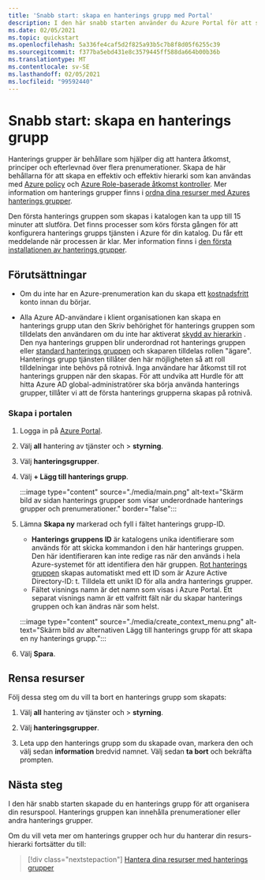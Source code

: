 ```yaml
---
title: 'Snabb start: skapa en hanterings grupp med Portal'
description: I den här snabb starten använder du Azure Portal för att skapa en hanterings grupp för att organisera resurserna i en resurspool.
ms.date: 02/05/2021
ms.topic: quickstart
ms.openlocfilehash: 5a336fe4caf5d2f825a93b5c7b8f8d05f6255c39
ms.sourcegitcommit: f377ba5ebd431e8c3579445ff588da664b00b36b
ms.translationtype: MT
ms.contentlocale: sv-SE
ms.lasthandoff: 02/05/2021
ms.locfileid: "99592440"
---
```

# <a name="quickstart-create-a-management-group"></a>Snabb start: skapa en hanterings grupp

Hanterings grupper är behållare som hjälper dig att hantera åtkomst, principer och efterlevnad över flera prenumerationer. Skapa de här behållarna för att skapa en effektiv och effektiv hierarki som kan användas med [Azure policy](../policy/overview.md) och [Azure Role-baserade åtkomst kontroller](../../role-based-access-control/overview.md). Mer information om hanterings grupper finns i [ordna dina resurser med Azures hanterings grupper](overview.md).

Den första hanterings gruppen som skapas i katalogen kan ta upp till 15 minuter att slutföra. Det finns processer som körs första gången för att konfigurera hanterings grupps tjänsten i Azure för din katalog. Du får ett meddelande när processen är klar. Mer information finns i [den första installationen av hanterings grupper](./overview.md#initial-setup-of-management-groups).

## <a name="prerequisites"></a>Förutsättningar

- Om du inte har en Azure-prenumeration kan du skapa ett [kostnadsfritt](https://azure.microsoft.com/free/) konto innan du börjar.

- Alla Azure AD-användare i klient organisationen kan skapa en hanterings grupp utan den Skriv behörighet för hanterings gruppen som tilldelats den användaren om du inte har aktiverat [skydd av hierarkin](./how-to/protect-resource-hierarchy.md#setting---require-authorization) . Den nya hanterings gruppen blir underordnad rot hanterings gruppen eller [standard hanterings gruppen](./how-to/protect-resource-hierarchy.md#setting---default-management-group) och skaparen tilldelas rollen "ägare". Hanterings grupp tjänsten tillåter den här möjligheten så att roll tilldelningar inte behövs på rotnivå. Inga användare har åtkomst till rot hanterings gruppen när den skapas. För att undvika att Hurdle för att hitta Azure AD global-administratörer ska börja använda hanterings grupper, tillåter vi att de första hanterings grupperna skapas på rotnivå.

### <a name="create-in-portal"></a>Skapa i portalen

1. Logga in på [Azure Portal](https://portal.azure.com).

1. Välj **all** hantering av tjänster och  >  **styrning**.

1. Välj **hanteringsgrupper**.

1. Välj **+ Lägg till hanterings grupp**.

   :::image type="content" source="./media/main.png" alt-text="Skärm bild av sidan hanterings grupper som visar underordnade hanterings grupper och prenumerationer." border="false":::

1. Lämna **Skapa ny** markerad och fyll i fältet hanterings grupp-ID.

   - **Hanterings gruppens ID** är katalogens unika identifierare som används för att skicka kommandon i den här hanterings gruppen. Den här identifieraren kan inte redige ras när den används i hela Azure-systemet för att identifiera den här gruppen. [Rot hanterings gruppen](./overview.md#root-management-group-for-each-directory) skapas automatiskt med ett ID som är Azure Active Directory-ID: t. Tilldela ett unikt ID för alla andra hanterings grupper.
   - Fältet visnings namn är det namn som visas i Azure Portal. Ett separat visnings namn är ett valfritt fält när du skapar hanterings gruppen och kan ändras när som helst.

   :::image type="content" source="./media/create_context_menu.png" alt-text="Skärm bild av alternativen Lägg till hanterings grupp för att skapa en ny hanterings grupp.":::

1. Välj **Spara**.

## <a name="clean-up-resources"></a>Rensa resurser

Följ dessa steg om du vill ta bort en hanterings grupp som skapats:

1. Välj **all** hantering av tjänster och  >  **styrning**.

1. Välj **hanteringsgrupper**.

1. Leta upp den hanterings grupp som du skapade ovan, markera den och välj sedan **information** bredvid namnet.
   Välj sedan **ta bort** och bekräfta prompten.

## <a name="next-steps"></a>Nästa steg

I den här snabb starten skapade du en hanterings grupp för att organisera din resurspool. Hanterings gruppen kan innehålla prenumerationer eller andra hanterings grupper.

Om du vill veta mer om hanterings grupper och hur du hanterar din resurs-hierarki fortsätter du till:

> [!div class="nextstepaction"]
> [Hantera dina resurser med hanterings grupper](./manage.md)